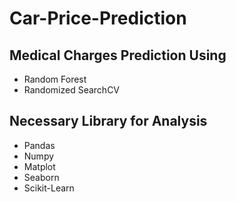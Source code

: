 # Car-Price-Prediction

## Medical Charges Prediction Using
- Random Forest 
- Randomized SearchCV

## Necessary Library for Analysis
- Pandas
- Numpy
- Matplot
- Seaborn
- Scikit-Learn
